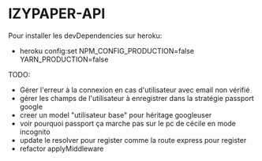 # IZYPAPER-API

Pour installer les devDependencies sur heroku:
- heroku config:set NPM_CONFIG_PRODUCTION=false YARN_PRODUCTION=false

TODO: 
- Gérer l'erreur à la connexion en cas d'utilisateur avec email non vérifié
- gérer les champs de l'utilisateur à enregistrer dans la stratégie passport google
- creer un model "utilisateur base" pour héritage googleuser
- voir pourquoi passport ça marche pas sur le pc de cécile en mode incognito
- update le resolver pour register comme la route express pour register
- refactor applyMiddleware